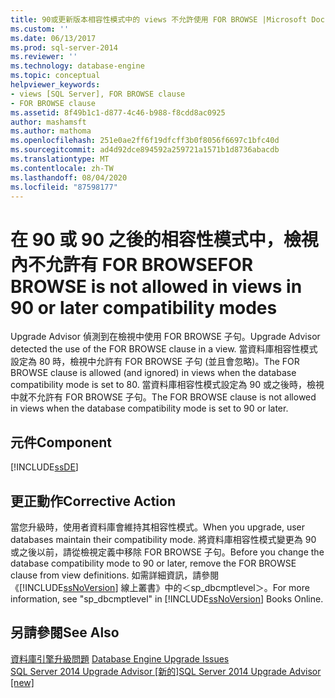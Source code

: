 ```yaml
---
title: 90或更新版本相容性模式中的 views 不允許使用 FOR BROWSE |Microsoft Docs
ms.custom: ''
ms.date: 06/13/2017
ms.prod: sql-server-2014
ms.reviewer: ''
ms.technology: database-engine
ms.topic: conceptual
helpviewer_keywords:
- views [SQL Server], FOR BROWSE clause
- FOR BROWSE clause
ms.assetid: 8f49b1c1-d877-4c46-b988-f8cdd8ac0925
author: mashamsft
ms.author: mathoma
ms.openlocfilehash: 251e0ae2ff6f19dfcff3b0f8056f6697c1bfc40d
ms.sourcegitcommit: ad4d92dce894592a259721a1571b1d8736abacdb
ms.translationtype: MT
ms.contentlocale: zh-TW
ms.lasthandoff: 08/04/2020
ms.locfileid: "87598177"
---
```

# <a name="for-browse-is-not-allowed-in-views-in-90-or-later-compatibility-modes"></a><span data-ttu-id="9be58-102">在 90 或 90 之後的相容性模式中，檢視內不允許有 FOR BROWSE</span><span class="sxs-lookup"><span data-stu-id="9be58-102">FOR BROWSE is not allowed in views in 90 or later compatibility modes</span></span>
  <span data-ttu-id="9be58-103">Upgrade Advisor 偵測到在檢視中使用 FOR BROWSE 子句。</span><span class="sxs-lookup"><span data-stu-id="9be58-103">Upgrade Advisor detected the use of the FOR BROWSE clause in a view.</span></span> <span data-ttu-id="9be58-104">當資料庫相容性模式設定為 80 時，檢視中允許有 FOR BROWSE 子句 (並且會忽略)。</span><span class="sxs-lookup"><span data-stu-id="9be58-104">The FOR BROWSE clause is allowed (and ignored) in views when the database compatibility mode is set to 80.</span></span> <span data-ttu-id="9be58-105">當資料庫相容性模式設定為 90 或之後時，檢視中就不允許有 FOR BROWSE 子句。</span><span class="sxs-lookup"><span data-stu-id="9be58-105">The FOR BROWSE clause is not allowed in views when the database compatibility mode is set to 90 or later.</span></span>  
  
## <a name="component"></a><span data-ttu-id="9be58-106">元件</span><span class="sxs-lookup"><span data-stu-id="9be58-106">Component</span></span>  
 [!INCLUDE[ssDE](../../includes/ssde-md.md)]  
  
## <a name="corrective-action"></a><span data-ttu-id="9be58-107">更正動作</span><span class="sxs-lookup"><span data-stu-id="9be58-107">Corrective Action</span></span>  
 <span data-ttu-id="9be58-108">當您升級時，使用者資料庫會維持其相容性模式。</span><span class="sxs-lookup"><span data-stu-id="9be58-108">When you upgrade, user databases maintain their compatibility mode.</span></span> <span data-ttu-id="9be58-109">將資料庫相容性模式變更為 90 或之後以前，請從檢視定義中移除 FOR BROWSE 子句。</span><span class="sxs-lookup"><span data-stu-id="9be58-109">Before you change the database compatibility mode to 90 or later, remove the FOR BROWSE clause from view definitions.</span></span> <span data-ttu-id="9be58-110">如需詳細資訊，請參閱《[!INCLUDE[ssNoVersion](../../includes/ssnoversion-md.md)] 線上叢書》中的＜sp_dbcmptlevel＞。</span><span class="sxs-lookup"><span data-stu-id="9be58-110">For more information, see "sp_dbcmptlevel" in [!INCLUDE[ssNoVersion](../../includes/ssnoversion-md.md)] Books Online.</span></span>  
  
## <a name="see-also"></a><span data-ttu-id="9be58-111">另請參閱</span><span class="sxs-lookup"><span data-stu-id="9be58-111">See Also</span></span>  
 <span data-ttu-id="9be58-112">[資料庫引擎升級問題](../../../2014/sql-server/install/database-engine-upgrade-issues.md) </span><span class="sxs-lookup"><span data-stu-id="9be58-112">[Database Engine Upgrade Issues](../../../2014/sql-server/install/database-engine-upgrade-issues.md) </span></span>  
 [<span data-ttu-id="9be58-113">SQL Server 2014 Upgrade Advisor &#91;新的&#93;</span><span class="sxs-lookup"><span data-stu-id="9be58-113">SQL Server 2014 Upgrade Advisor &#91;new&#93;</span></span>](sql-server-2014-upgrade-advisor.md)  
  
  
